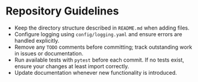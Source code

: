 # Repository Guidelines

- Keep the directory structure described in `README.md` when adding files.
- Configure logging using `config/logging.yaml` and ensure errors are handled explicitly.
- Remove any `TODO` comments before committing; track outstanding work in issues or documentation.
- Run available tests with `pytest` before each commit. If no tests exist, ensure your changes at least import correctly.
- Update documentation whenever new functionality is introduced.
